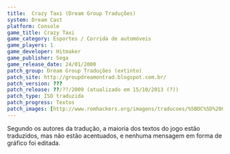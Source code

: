 ```yaml
---
title:  Crazy Taxi (Dream Group Traduções)
system: Dream Cast
platform: Console
game_title: Crazy Taxi
game_category: Esportes / Corrida de automóveis
game_players: 1
game_developer: Hitmaker
game_publisher: Sega
game_release_date: 24/01/2000
patch_group: Dream Group Traduções (extinto)
patch_site: http://groupdreamontrad.blogspot.com.br/
patch_version: ???
patch_release: ??/??/2009 (atualizado em 15/10/2013 (?))
patch_type: ISO traduzida
patch_progress: Textos
patch_images: [http://www.romhackers.org/imagens/traducoes/%5BDC%5D%20Crazy%20Taxi%20-%20Dream%20Group%20Tradu%C3%A7%C3%B5es%20-%201.jpg,http://www.romhackers.org/imagens/traducoes/%5BDC%5D%20Crazy%20Taxi%20-%20Dream%20Group%20Tradu%C3%A7%C3%B5es%20-%202.jpg,http://www.romhackers.org/imagens/traducoes/%5BDC%5D%20Crazy%20Taxi%20-%20Dream%20Group%20Tradu%C3%A7%C3%B5es%20-%203.jpg]
---
```

Segundo os autores da tradução, a maioria dos textos do jogo estão traduzidos, mas não estão acentuados, e nenhuma mensagem em forma de gráfico foi editada.